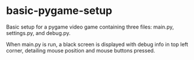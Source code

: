 # basic-pygame-setup
Basic setup for a pygame video game containing three files: main.py, settings.py, and debug.py.

When main.py is run, a black screen is displayed with debug info in top left corner, detailing mouse position and mouse buttons pressed.
